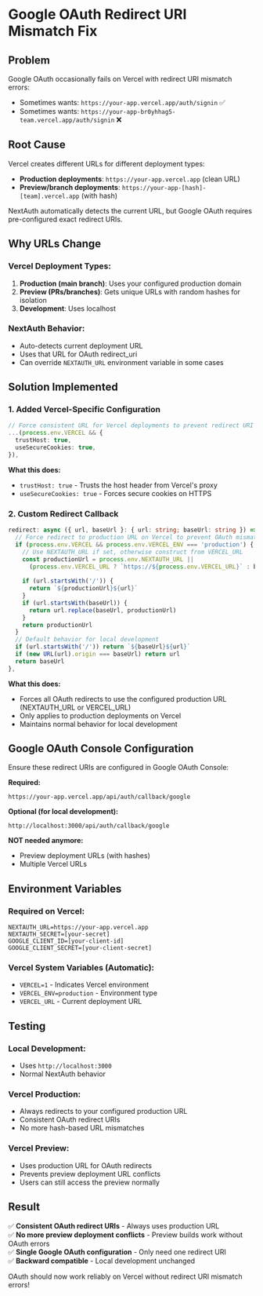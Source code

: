 # Google OAuth Redirect URI Mismatch Fix

## Problem

Google OAuth occasionally fails on Vercel with redirect URI mismatch errors:
- Sometimes wants: `https://your-app.vercel.app/auth/signin` ✅
- Sometimes wants: `https://your-app-br0yhhag5-team.vercel.app/auth/signin` ❌

## Root Cause

Vercel creates different URLs for different deployment types:
- **Production deployments**: `https://your-app.vercel.app` (clean URL)
- **Preview/branch deployments**: `https://your-app-[hash]-[team].vercel.app` (with hash)

NextAuth automatically detects the current URL, but Google OAuth requires pre-configured exact redirect URIs.

## Why URLs Change

### Vercel Deployment Types:
1. **Production (main branch)**: Uses your configured production domain
2. **Preview (PRs/branches)**: Gets unique URLs with random hashes for isolation
3. **Development**: Uses localhost

### NextAuth Behavior:
- Auto-detects current deployment URL
- Uses that URL for OAuth redirect_uri
- Can override `NEXTAUTH_URL` environment variable in some cases

## Solution Implemented

### 1. Added Vercel-Specific Configuration

```typescript
// Force consistent URL for Vercel deployments to prevent redirect URI mismatches
...(process.env.VERCEL && {
  trustHost: true,
  useSecureCookies: true,
}),
```

**What this does:**
- `trustHost: true` - Trusts the host header from Vercel's proxy
- `useSecureCookies: true` - Forces secure cookies on HTTPS

### 2. Custom Redirect Callback

```typescript
redirect: async ({ url, baseUrl }: { url: string; baseUrl: string }) => {
  // Force redirect to production URL on Vercel to prevent OAuth mismatch
  if (process.env.VERCEL && process.env.VERCEL_ENV === 'production') {
    // Use NEXTAUTH_URL if set, otherwise construct from VERCEL_URL
    const productionUrl = process.env.NEXTAUTH_URL || 
      (process.env.VERCEL_URL ? `https://${process.env.VERCEL_URL}` : baseUrl)
    
    if (url.startsWith('/')) {
      return `${productionUrl}${url}`
    }
    if (url.startsWith(baseUrl)) {
      return url.replace(baseUrl, productionUrl)
    }
    return productionUrl
  }
  // Default behavior for local development
  if (url.startsWith('/')) return `${baseUrl}${url}`
  if (new URL(url).origin === baseUrl) return url
  return baseUrl
},
```

**What this does:**
- Forces all OAuth redirects to use the configured production URL (NEXTAUTH_URL or VERCEL_URL)
- Only applies to production deployments on Vercel
- Maintains normal behavior for local development

## Google OAuth Console Configuration

Ensure these redirect URIs are configured in Google OAuth Console:

**Required:**
```
https://your-app.vercel.app/api/auth/callback/google
```

**Optional (for local development):**
```
http://localhost:3000/api/auth/callback/google
```

**NOT needed anymore:**
- Preview deployment URLs (with hashes)
- Multiple Vercel URLs

## Environment Variables

### Required on Vercel:
```env
NEXTAUTH_URL=https://your-app.vercel.app
NEXTAUTH_SECRET=[your-secret]
GOOGLE_CLIENT_ID=[your-client-id]
GOOGLE_CLIENT_SECRET=[your-client-secret]
```

### Vercel System Variables (Automatic):
- `VERCEL=1` - Indicates Vercel environment
- `VERCEL_ENV=production` - Environment type
- `VERCEL_URL` - Current deployment URL

## Testing

### Local Development:
- Uses `http://localhost:3000` 
- Normal NextAuth behavior

### Vercel Production:
- Always redirects to your configured production URL
- Consistent OAuth redirect URIs  
- No more hash-based URL mismatches

### Vercel Preview:
- Uses production URL for OAuth redirects
- Prevents preview deployment URL conflicts
- Users can still access the preview normally

## Result

✅ **Consistent OAuth redirect URIs** - Always uses production URL  
✅ **No more preview deployment conflicts** - Preview builds work without OAuth errors  
✅ **Single Google OAuth configuration** - Only need one redirect URI  
✅ **Backward compatible** - Local development unchanged  

OAuth should now work reliably on Vercel without redirect URI mismatch errors!